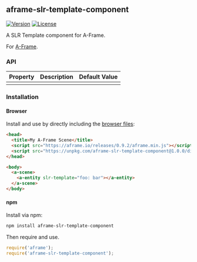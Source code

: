 ## aframe-slr-template-component

[![Version](http://img.shields.io/npm/v/aframe-slr-template-component.svg?style=flat-square)](https://npmjs.org/package/aframe-slr-template-component)
[![License](http://img.shields.io/npm/l/aframe-slr-template-component.svg?style=flat-square)](https://npmjs.org/package/aframe-slr-template-component)

A SLR Template component for A-Frame.

For [A-Frame](https://aframe.io).

### API

| Property | Description | Default Value |
| -------- | ----------- | ------------- |
|          |             |               |

### Installation

#### Browser

Install and use by directly including the [browser files](dist):

```html
<head>
  <title>My A-Frame Scene</title>
  <script src="https://aframe.io/releases/0.9.2/aframe.min.js"></script>
  <script src="https://unpkg.com/aframe-slr-template-component@1.0.0/dist/aframe-slr-template-component.min.js"></script>
</head>

<body>
  <a-scene>
    <a-entity slr-template="foo: bar"></a-entity>
  </a-scene>
</body>
```

#### npm

Install via npm:

```bash
npm install aframe-slr-template-component
```

Then require and use.

```js
require('aframe');
require('aframe-slr-template-component');
```
